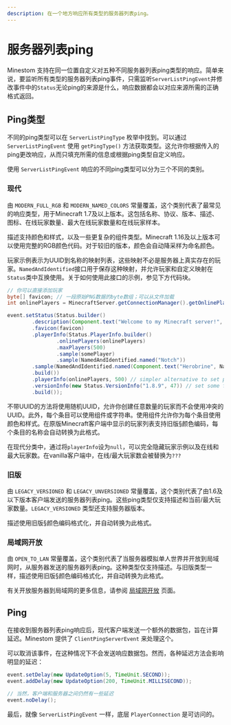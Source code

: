 ```yaml
---
description: 在一个地方响应所有类型的服务器列表ping。
---
```


# 服务器列表ping

Minestom 支持在同一位置自定义对五种不同服务器列表ping类型的响应。简单来说，要监听所有类型的服务器列表ping事件，只需监听`ServerListPingEvent`并修改事件中的`Status`无论ping的来源是什么，响应数据都会以对应来源所需的正确格式返回。

## Ping类型

不同的ping类型可以在 `ServerListPingType` 枚举中找到。可以通过 `ServerListPingEvent` 使用 `getPingType()` 方法获取类型。这允许你根据传入的ping更改响应，从而只填充所需的信息或根据ping类型自定义响应。

使用 `ServerListPingEvent` 响应的不同ping类型可以分为三个不同的类别。

### 现代

由 `MODERN_FULL_RGB` 和 `MODERN_NAMED_COLORS` 常量覆盖，这个类别代表了最常见的响应类型，用于Minecraft 1.7及以上版本。这包括名称、协议、版本、描述、图标、在线玩家数量、最大在线玩家数量和在线玩家样本。

描述支持颜色和样式，以及一些更复杂的组件类型。Minecraft 1.16及以上版本可以使用完整的RGB颜色代码。对于较旧的版本，颜色会自动降采样为命名颜色。

玩家示例表示为UUID到名称的映射列表，这些映射不必是服务器上真实存在的玩家。`NamedAndIdentified`接口用于保存这种映射，并允许玩家和自定义映射在`Status`类中互换使用。关于如何使用此接口的示例，参见下方代码块。

```java
// 你可以直接添加玩家
byte[] favicon; // 一段原始PNG数据的byte数组；可以从文件加载
int onlinePlayers = MinecraftServer.getConnectionManager().getOnlinePlayerCount();

event.setStatus(Status.builder()
        .description(Component.text("Welcome to my Minecraft server!", NamedTextColor.GOLD))
        .favicon(favicon)
        .playerInfo(Status.PlayerInfo.builder()
                .onlinePlayers(onlinePlayers)
                .maxPlayers(500)
                .sample(somePlayer)
                .sample(NamedAndIdentified.named("Notch"))
        .sample(NamedAndIdentified.named(Component.text("Herobrine", NamedTextColor.AQUA)))
        .build())
        .playerInfo(onlinePlayers, 500) // simpler alternative to set player count only
        .versionInfo(new Status.VersionInfo("1.8.9", 47)) // set some fake version info
        .build());
```

不带UUID的方法将使用随机UUID，允许你创建任意数量的玩家而不会使用冲突的UUID。此外，每个条目可以使用组件或字符串。使用组件允许你为每个条目使用颜色和样式。在原版Minecraft客户端中显示的玩家列表支持旧版§颜色编码，每个条目的名称会自动转换为此格式。

在现代分类中，通过将`playerInfo`设为`null`，可以完全隐藏玩家示例以及在线和最大玩家数。在vanilla客户端中，在线/最大玩家数会被替换为`???`


### 旧版

由 `LEGACY_VERSIONED` 和 `LEGACY_UNVERSIONED` 常量覆盖，这个类别代表了由1.6及以下版本客户端发送的服务器列表ping。这些ping类型仅支持描述和当前/最大玩家数量。`LEGACY_VERSIONED` 类型还支持服务器版本。

描述使用旧版§颜色编码格式化，并自动转换为此格式。

### 局域网开放

由 `OPEN_TO_LAN` 常量覆盖，这个类别代表了当服务器模拟单人世界并开放到局域网时，从服务器发送的服务器列表ping。这种类型仅支持描述。与旧版类型一样，描述使用旧版§颜色编码格式化，并自动转换为此格式。

有关开放服务器到局域网的更多信息，请参阅 [局域网开放](../open-to-lan) 页面。

## Ping

在接收到服务器列表ping响应后，现代客户端发送一个额外的数据包，旨在计算延迟。Minestom 提供了 `ClientPingServerEvent` 来处理这个。

可以取消该事件，在这种情况下不会发送响应数据包。然而，各种延迟方法会影响明显的延迟：

```java
event.setDelay(new UpdateOption(5, TimeUnit.SECOND));
event.addDelay(new UpdateOption(200, TimeUnit.MILLISECOND));

// 当然，客户端和服务器之间仍然有一些延迟
event.noDelay();
```

最后，就像 `ServerListPingEvent` 一样，底层 `PlayerConnection` 是可访问的。